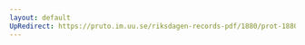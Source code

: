 ```yaml
---
layout: default
UpRedirect: https://pruto.im.uu.se/riksdagen-records-pdf/1880/prot-1880--fk--001.pdf
---
```


